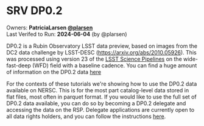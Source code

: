 # SRV DP0.2

Owners: **PatriciaLarsen [@plarsen](https://github.com/LSSTDESC/DC2-analysis/issues/new?body=@patricialarsen)**  
Last Verifed to Run: **2024-06-04** (by @plarsen)

DP0.2 is a Rubin Observatory LSST data preview, based on images from the DC2 data challenge by LSST-DESC (https://arxiv.org/abs/2010.05926). This was processed using version 23 of the [LSST Science Pipelines](https://pipelines.lsst.io/) on the wide-fast-deep (WFD) field with a baseline cadence. You can find a huge amount of information on the DP0.2 data [here](https://dp0-2.lsst.io/)

For the contexts of these tutorials we're showing how to use the DP0.2 data available on NERSC. This is for the most part catalog-level data stored in flat files, most often in parquet format. If you would like to use the full set of DP0.2 data available, you can do so by becoming a DP0.2 delegate and accessing the data on the RSP. Delegate applications are currently open to all data rights holders, and you can follow the instructions [here](https://dp0.lsst.io/delegate-resources/index.html). 


```{tableofcontents}
```
